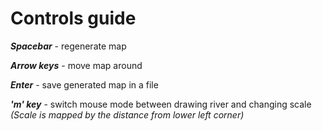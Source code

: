 # Controls guide



***Spacebar*** - regenerate map

***Arrow keys*** - move map around

***Enter*** - save generated map in a file

***'m' key*** - switch mouse mode between drawing river and changing scale *(Scale is mapped by the distance from lower left corner)*